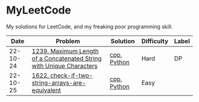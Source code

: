<!--
 * @Author: greatzh zh.zhang@connect.um.edu.mo
 * @Date: 2022-10-24 23:59:07
 * @LastEditors: greatzh zh.zhang@connect.um.edu.mo
 * @LastEditTime: 2022-10-25 00:58:37
 * @FilePath: \MyLeetCode\README.md
 * @Description: 这是默认设置,请设置`customMade`, 打开koroFileHeader查看配置 进行设置: https://github.com/OBKoro1/koro1FileHeader/wiki/%E9%85%8D%E7%BD%AE
-->

# MyLeetCode

My solutions for LeetCode, and my freaking poor programming skill.

| Date     | Problem                                                                                                                                                            | Solution                                                                                                                                                                                                                                                                         | Difficulty | Label |
| -------- | ------------------------------------------------------------------------------------------------------------------------------------------------------------------ | -------------------------------------------------------------------------------------------------------------------------------------------------------------------------------------------------------------------------------------------------------------------------------- | ---------- | ----- |
| 22-10-24 | [1239. Maximum Length of a Concatenated String with Unique Characters](https://leetcode.com/problems/maximum-length-of-a-concatenated-string-with-unique-characters/) | [cpp](https://github.com/greatzh/MyLeetCode/blob/main/Daily_challenge/maximum-length-of-a-concatenated-string-with-unique-characters.cpp), [Python](https://github.com/greatzh/MyLeetCode/blob/main/Daily_challenge/maximum-length-of-a-concatenated-string-with-unique-characters.py) | Hard       | DP    |
| 22-10-25 | [1622. check-if-two-string-arrays-are-equivalent](https://leetcode.com/problems/check-if-two-string-arrays-are-equivalent/)                                           | [cpp](https://github.com/greatzh/MyLeetCode/blob/main/Daily_challenge/check-if-two-string-arrays-are-equivalent.cpp), [Python](https://github.com/greatzh/MyLeetCode/blob/main/Daily_challenge/check-if-two-string-arrays-are-equivalent.py)                                           | Easy       |       |

